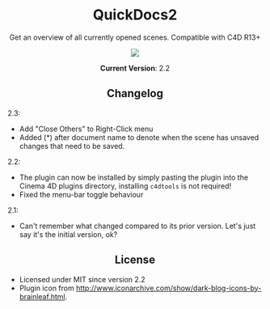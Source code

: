 <h1><center>QuickDocs2</center></h1>

<p align="center">
  Get an overview of all currently opened scenes. Compatible with C4D R13+
</p>
<p align="center"><img src="http://i.imgur.com/fiMP2NX.png"/></p>
<p align="center"><strong>Current Version</strong>: 2.2</p>

<h2><center>Changelog</center></h2>

2.3:

- Add "Close Others" to Right-Click menu
- Added (*) after document name to denote when the scene has unsaved
  changes that need to be saved.

2.2:

- The plugin can now be installed by simply pasting the plugin
into the Cinema 4D plugins directory, installing `c4dtools` is
not required!
- Fixed the menu-bar toggle behaviour

2.1:

- Can't remember what changed compared to its prior version. Let's
just say it's the initial version, ok?

<h2><center>License</center></h2>

- Licensed under MIT since version 2.2
- Plugin icon from http://www.iconarchive.com/show/dark-blog-icons-by-brainleaf.html.

